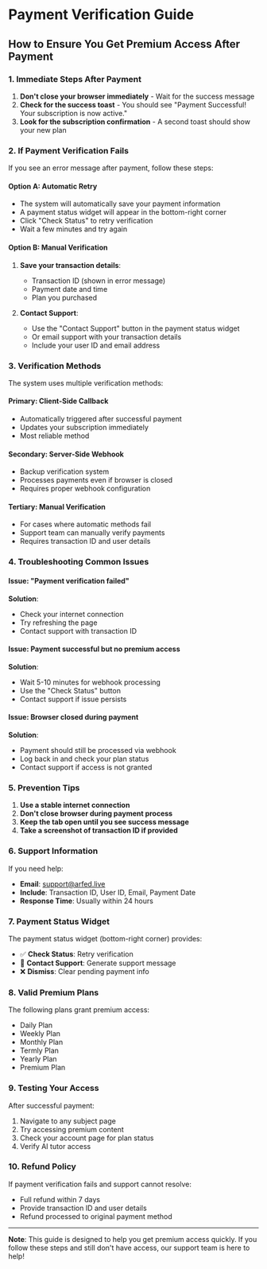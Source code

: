 # Payment Verification Guide

## How to Ensure You Get Premium Access After Payment

### 1. **Immediate Steps After Payment**

1. **Don't close your browser immediately** - Wait for the success message
2. **Check for the success toast** - You should see "Payment Successful! Your subscription is now active."
3. **Look for the subscription confirmation** - A second toast should show your new plan

### 2. **If Payment Verification Fails**

If you see an error message after payment, follow these steps:

#### Option A: Automatic Retry
- The system will automatically save your payment information
- A payment status widget will appear in the bottom-right corner
- Click "Check Status" to retry verification
- Wait a few minutes and try again

#### Option B: Manual Verification
1. **Save your transaction details**:
   - Transaction ID (shown in error message)
   - Payment date and time
   - Plan you purchased

2. **Contact Support**:
   - Use the "Contact Support" button in the payment status widget
   - Or email support with your transaction details
   - Include your user ID and email address

### 3. **Verification Methods**

The system uses multiple verification methods:

#### Primary: Client-Side Callback
- Automatically triggered after successful payment
- Updates your subscription immediately
- Most reliable method

#### Secondary: Server-Side Webhook
- Backup verification system
- Processes payments even if browser is closed
- Requires proper webhook configuration

#### Tertiary: Manual Verification
- For cases where automatic methods fail
- Support team can manually verify payments
- Requires transaction ID and user details

### 4. **Troubleshooting Common Issues**

#### Issue: "Payment verification failed"
**Solution**: 
- Check your internet connection
- Try refreshing the page
- Contact support with transaction ID

#### Issue: Payment successful but no premium access
**Solution**:
- Wait 5-10 minutes for webhook processing
- Use the "Check Status" button
- Contact support if issue persists

#### Issue: Browser closed during payment
**Solution**:
- Payment should still be processed via webhook
- Log back in and check your plan status
- Contact support if access is not granted

### 5. **Prevention Tips**

1. **Use a stable internet connection**
2. **Don't close browser during payment process**
3. **Keep the tab open until you see success message**
4. **Take a screenshot of transaction ID if provided**

### 6. **Support Information**

If you need help:
- **Email**: support@arfed.live
- **Include**: Transaction ID, User ID, Email, Payment Date
- **Response Time**: Usually within 24 hours

### 7. **Payment Status Widget**

The payment status widget (bottom-right corner) provides:
- ✅ **Check Status**: Retry verification
- 📧 **Contact Support**: Generate support message
- ❌ **Dismiss**: Clear pending payment info

### 8. **Valid Premium Plans**

The following plans grant premium access:
- Daily Plan
- Weekly Plan  
- Monthly Plan
- Termly Plan
- Yearly Plan
- Premium Plan

### 9. **Testing Your Access**

After successful payment:
1. Navigate to any subject page
2. Try accessing premium content
3. Check your account page for plan status
4. Verify AI tutor access

### 10. **Refund Policy**

If payment verification fails and support cannot resolve:
- Full refund within 7 days
- Provide transaction ID and user details
- Refund processed to original payment method

---

**Note**: This guide is designed to help you get premium access quickly. If you follow these steps and still don't have access, our support team is here to help! 